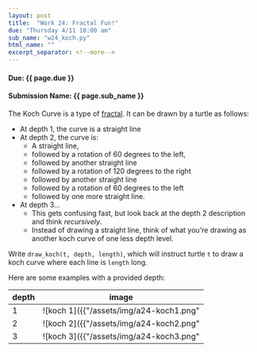 ```yaml
---
layout: post
title:  "Work 24: Fractal Fun!"
due: "Thursday 4/11 10:00 am"
sub_name: "w24_koch.py"
html_name: ""
excerpt_separator: <!--more-->
---
```


#### Due: {{ page.due }}
#### Submission Name: {{ page.sub_name }}


The Koch Curve is a type of [fractal](https://en.wikipedia.org/wiki/Fractal). It can be drawn by a turtle as follows:
- At depth 1, the curve is a straight line
- At depth 2, the curve is:
  - A straight line,
  - followed by a rotation of 60 degrees to the left,
  - followed by another straight line
  - followed by a rotation of 120 degrees to the right
  - followed by another straight line
  - followed by a rotation of 60 degrees to the left
  - followed by one more straight line.
- At depth 3...
  - This gets confusing fast, but look back at the depth 2 description and think _recursively_.
  - Instead of drawing a straight line, think of what you're drawing as another koch curve of one less depth level.

Write `draw_koch(t, depth, length)`, which will instruct turtle `t` to draw a koch curve where each line is `length` long.

Here are some examples with a provided depth:


| depth | image |
| --- | --- |
| 1   | ![koch 1]({{"/assets/img/a24-koch1.png" | relative_url}})  |
| 2   | ![koch 2]({{"/assets/img/a24-koch2.png" | relative_url}})  |
| 3   | ![koch 3]({{"/assets/img/a24-koch3.png" | relative_url}})  |
